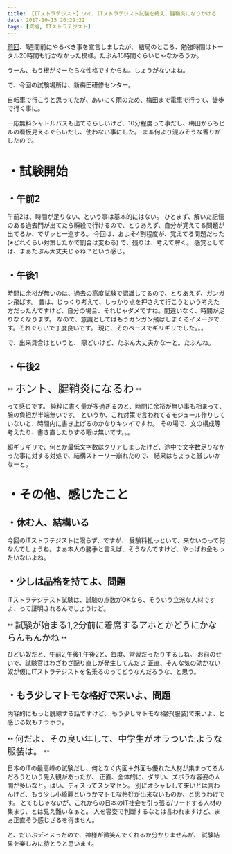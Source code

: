```yaml
---
title: 【ITストラテジスト】ワイ、ITストラテジスト試験を終え、腱鞘炎になりかける
date: 2017-10-15 20:29:22
tags: [資格, ITストラテジスト]
---
```


[前回](https://makerblog.work/2017/10/07/20171007/)、1週間前にやるべき事を宣言しましたが、
結局のところ、勉強時間はトータル20時間も行かなかった模様。たぶん15時間ぐらいじゃなかろうか。

うーん、もう根がぐーたらな性格ですからね。しょうがないよね。

で、今回の試験場所は、新梅田研修センター。

自転車で行こうと思ってたが、あいにく雨のため、梅田まで電車で行って、徒歩で行く事に。

一応無料シャトルバスも出てるらしいけど、10分程度って事だし、梅田からもビルの看板見えるぐらいだし、使わない事にした。
まぁ何より混みそうな香りがしたので。


# ・試験開始

## ・午前2
午前2は、時間が足りない、という事は基本的にはない。
ひとまず、解いた記憶のある過去門が出てたら瞬殺で行けるので、とりあえず、自分が覚えてる問題が出てるか、でザッと一巡する。
今回は、およそ4割程度が、覚えてる問題だった(※どれぐらい対策したかで割合は変わる)
で、残りは、考えて解く。
感覚としては、まぁたぶん大丈夫じゃね？という感じ。

## ・午後1
時間に余裕が無いのは、過去の高度試験で認識してるので、とりあえず、ガンガン飛ばす。
昔は、じっくり考えて、しっかり点を押さえて行こうという考えた方だったんですけど、自分の場合、それじゃダメですね。間違いなく、時間が足りなくなります。
なので、意識としてはもうガンガン飛ばしまくるイメージです。それぐらいで丁度良いです。
現に、そのペースでギリギリでした。。。

で、出来具合はというと、
際どいけど、たぶん大丈夫かなーと。たぶんね。

## ・午後2
** <span style="font-size: 25px">ホント、腱鞘炎になるわ</span> **

って感じです。
純粋に書く量が多過ぎるのと、時間に余裕が無い事も相まって、腕の負担が半端無いです。
というか、これ対策で言われてるモジュール作りしていないと、時間内に書き上げるのかなりキツイですわ。
その場で、文の構成等考えたり、書き直したりする暇は無いです。。。

超ギリギリで、何とか最低文字数はクリアしましたけど、途中で文字数足りなかった事に対する対処で、結構ストーリー崩れたので、
結果はちょっと厳しいかなーと。

# ・その他、感じたこと
## ・休む人、結構いる
今回のITストラテジストに限らず、ですが、
受験料払っといて、来ないのって何なんでしょうね。まぁ本人の勝手と言えば、そうなんですけど、やっぱお金もったいないよね。

## ・少しは品格を持てよ、問題
ITストラテジテスト試験は、試験の点数がOKなら、そういう立派な人材ですよ、って証明されるんでしょうけど。

** <span style="font-size: 20px">試験が始まる1,2分前に着席するアホとかどうにかならんもんかね</span> **

ひどい奴だと、午前2,午後1,午後2と、毎度、常習だったりするしね。
お前のせいで、試験官はわざわざ配り直しが発生してんだよ
正直、そんな気の効かない奴が仮にITストラテジストを名乗るのってどうなんだろうな、と思う。

## ・もう少しマトモな格好で来いよ、問題
内容的にもっと脱線する話ですけど、
もう少しマトモな格好(服装)で来いよ、と感じる奴もチラホラ。

** <span style="font-size: 20px">何だよ、その良い年して、中学生がオラついたような服装は。</span> **

日本のITの最高峰の試験だし、何となく内面＋外面も優れた人材が集まってるんだろうという先入観があったが、
正直、全体的に、ダサい、ズボラな容姿の人間が多いなと。はい、ディスってスンマセン。
別にオシャレして来いとは言わんけど、もう少し小綺麗というかマトモな格好が出来ないものか、と思うわけです。
とてもじゃないが、これからの日本のIT社会を引っ張る/リードする人材の集まり、とは見え難いなぁと。
人を容姿で判断するなとは言われますけど、まぁ正直そう感じざるを得ません。


と、だいぶディスったので、神様が微笑んでくれるか分かりませんが、
試験結果を楽しみに待とうと思います。
